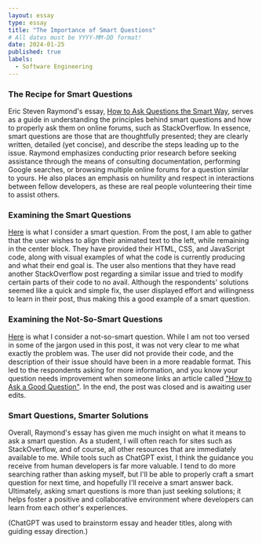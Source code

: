 ```yaml
---
layout: essay
type: essay
title: "The Importance of Smart Questions"
# All dates must be YYYY-MM-DD format!
date: 2024-01-25
published: true
labels:
  - Software Engineering
---
```


### The Recipe for Smart Questions
Eric Steven Raymond's essay, [How to Ask Questions the Smart Way](http://www.catb.org/esr/faqs/smart-questions.html), serves as a guide in understanding the principles behind smart questions and how to properly ask them on online forums, such as StackOverflow. In essence, smart questions are those that are thoughtfully presented; they are clearly written, detailed (yet concise), and describe the steps leading up to the issue. Raymond emphasizes conducting prior research before seeking assistance through the means of consulting documentation, performing Google searches, or browsing multiple online forums for a question similar to yours. He also places an emphasis on humility and respect in interactions between fellow developers, as these are real people volunteering their time to assist others.

### Examining the Smart Questions
[Here](https://stackoverflow.com/questions/58052144/how-to-left-align-looping-typewriter-animated-text-in-a-center-block-using-html) is what I consider a smart question. From the post, I am able to gather that the user wishes to align their animated text to the left, while remaining in the center block. They have provided their HTML, CSS, and JavaScript code, along with visual examples of what the code is currently producing and what their end goal is. The user also mentions that they have read another StackOverflow post regarding a similar issue and tried to modify certain parts of their code to no avail. Although the respondents' solutions seemed like a quick and simple fix, the user displayed effort and willingness to learn in their post, thus making this a good example of a smart question.

### Examining the Not-So-Smart Questions
[Here](https://stackoverflow.com/questions/77884912/pagination-using-dom-gives-assertion-error) is what I consider a not-so-smart question. While I am not too versed in some of the jargon used in this post, it was not very clear to me what exactly the problem was. The user did not provide their code, and the description of their issue should have been in a more readable format. This led to the respondents asking for more information, and you know your question needs improvement when someone links an article called ["How to Ask a Good Question"](https://stackoverflow.com/help/how-to-ask). In the end, the post was closed and is awaiting user edits.

### Smart Questions, Smarter Solutions
Overall, Raymond's essay has given me much insight on what it means to ask a smart question. As a student, I will often reach for sites such as StackOverflow, and of course, all other resources that are immediately available to me. While tools such as ChatGPT exist, I think the guidance you receive from human developers is far more valuable. I tend to do more searching rather than asking myself, but I'll be able to properly craft a smart question for next time, and hopefully I'll receive a smart answer back. Ultimately, asking smart questions is more than just seeking solutions; it helps foster a positive and collaborative environment where developers can learn from each other's experiences. 

(ChatGPT was used to brainstorm essay and header titles, along with guiding essay direction.)
